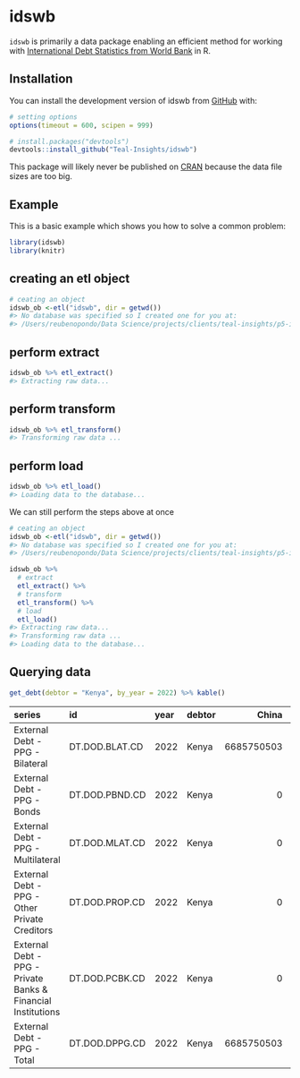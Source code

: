 
<!-- README.md is generated from README.Rmd. Please edit that file -->

# idswb

<!-- badges: start -->
<!-- badges: end -->

`idswb` is primarily a data package enabling an efficient method for
working with [International Debt Statistics from World
Bank](https://www.worldbank.org/en/programs/debt-statistics/ids) in R.

## Installation

You can install the development version of idswb from
[GitHub](https://github.com/) with:

``` r
# setting options
options(timeout = 600, scipen = 999)

# install.packages("devtools")
devtools::install_github("Teal-Insights/idswb")
```

This package will likely never be published on
[CRAN](https://cran.r-project.org/) because the data file sizes are too
big.

## Example

This is a basic example which shows you how to solve a common problem:

``` r
library(idswb)
library(knitr)
```

## creating an etl object

``` r
# ceating an object
idswb_ob <-etl("idswb", dir = getwd())
#> No database was specified so I created one for you at:
#> /Users/reubenopondo/Data Science/projects/clients/teal-insights/p5-idswb/idswb/file2fd064ab5d04.sqlite3
```

## perform extract

``` r
idswb_ob %>% etl_extract()
#> Extracting raw data...
```

## perform transform

``` r
idswb_ob %>% etl_transform()
#> Transforming raw data ...
```

## perform load

``` r
idswb_ob %>% etl_load()
#> Loading data to the database...
```

We can still perform the steps above at once

``` r
# ceating an object
idswb_ob <-etl("idswb", dir = getwd())
#> No database was specified so I created one for you at:
#> /Users/reubenopondo/Data Science/projects/clients/teal-insights/p5-idswb/idswb/file2fd0361b7909.sqlite3

idswb_ob %>% 
  # extract
  etl_extract() %>% 
  # transform
  etl_transform() %>% 
  # load
  etl_load()
#> Extracting raw data...
#> Transforming raw data ...
#> Loading data to the database...
```

## Querying data

``` r
get_debt(debtor = "Kenya", by_year = 2022) %>% kable()
```

| series                                                       | id             | year | debtor |      China |       World |
|:-------------------------------------------------------------|:---------------|:-----|:-------|-----------:|------------:|
| External Debt - PPG - Bilateral                              | DT.DOD.BLAT.CD | 2022 | Kenya  | 6685750503 | 10119631310 |
| External Debt - PPG - Bonds                                  | DT.DOD.PBND.CD | 2022 | Kenya  |          0 |  7100000000 |
| External Debt - PPG - Multilateral                           | DT.DOD.MLAT.CD | 2022 | Kenya  |          0 | 16719778200 |
| External Debt - PPG - Other Private Creditors                | DT.DOD.PROP.CD | 2022 | Kenya  |          0 |           0 |
| External Debt - PPG - Private Banks & Financial Institutions | DT.DOD.PCBK.CD | 2022 | Kenya  |          0 |  1097776462 |
| External Debt - PPG - Total                                  | DT.DOD.DPPG.CD | 2022 | Kenya  | 6685750503 | 35037185972 |
